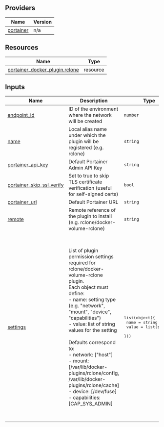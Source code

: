 <!-- BEGIN_TF_DOCS -->


## Providers

| Name | Version |
|------|---------|
| <a name="provider_portainer"></a> [portainer](#provider\_portainer) | n/a |

## Resources

| Name | Type |
|------|------|
| [portainer_docker_plugin.rclone](https://registry.terraform.io/providers/portainer/portainer/latest/docs/resources/docker_plugin) | resource |

## Inputs

| Name | Description | Type | Default | Required |
|------|-------------|------|---------|:--------:|
| <a name="input_endpoint_id"></a> [endpoint\_id](#input\_endpoint\_id) | ID of the environment where the network will be created | `number` | n/a | yes |
| <a name="input_name"></a> [name](#input\_name) | Local alias name under which the plugin will be registered (e.g. rclone) | `string` | `"rclone"` | no |
| <a name="input_portainer_api_key"></a> [portainer\_api\_key](#input\_portainer\_api\_key) | Default Portainer Admin API Key | `string` | n/a | yes |
| <a name="input_portainer_skip_ssl_verify"></a> [portainer\_skip\_ssl\_verify](#input\_portainer\_skip\_ssl\_verify) | Set to true to skip TLS certificate verification (useful for self-signed certs) | `bool` | `true` | no |
| <a name="input_portainer_url"></a> [portainer\_url](#input\_portainer\_url) | Default Portainer URL | `string` | n/a | yes |
| <a name="input_remote"></a> [remote](#input\_remote) | Remote reference of the plugin to install (e.g. rclone/docker-volume-rclone) | `string` | `"rclone/docker-volume-rclone"` | no |
| <a name="input_settings"></a> [settings](#input\_settings) | List of plugin permission settings required for rclone/docker-volume-rclone plugin.<br/>Each object must define:<br/>  - name: setting type (e.g. "network", "mount", "device", "capabilities")<br/>  - value: list of string values for the setting<br/><br/>Defaults correspond to:<br/>  - network: ["host"]<br/>  - mount: [/var/lib/docker-plugins/rclone/config, /var/lib/docker-plugins/rclone/cache]<br/>  - device: [/dev/fuse]<br/>  - capabilities: [CAP\_SYS\_ADMIN] | <pre>list(object({<br/>    name  = string<br/>    value = list(string)<br/>  }))</pre> | <pre>[<br/>  {<br/>    "name": "network",<br/>    "value": [<br/>      "host"<br/>    ]<br/>  },<br/>  {<br/>    "name": "mount",<br/>    "value": [<br/>      "/var/lib/docker-plugins/rclone/config"<br/>    ]<br/>  },<br/>  {<br/>    "name": "mount",<br/>    "value": [<br/>      "/var/lib/docker-plugins/rclone/cache"<br/>    ]<br/>  },<br/>  {<br/>    "name": "device",<br/>    "value": [<br/>      "/dev/fuse"<br/>    ]<br/>  },<br/>  {<br/>    "name": "capabilities",<br/>    "value": [<br/>      "CAP_SYS_ADMIN"<br/>    ]<br/>  }<br/>]</pre> | no |
<!-- END_TF_DOCS -->